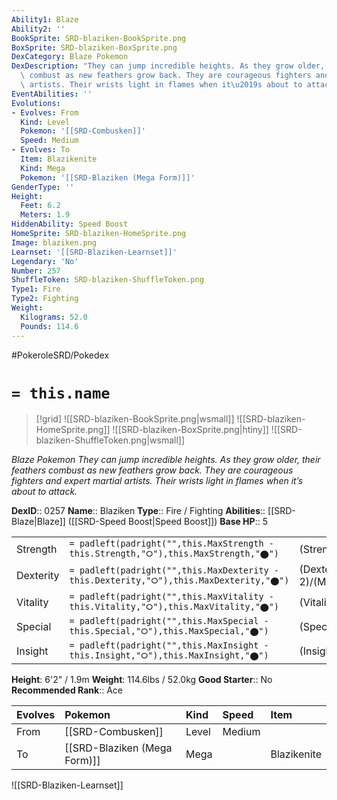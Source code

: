 ```yaml
---
Ability1: Blaze
Ability2: ''
BookSprite: SRD-blaziken-BookSprite.png
BoxSprite: SRD-blaziken-BoxSprite.png
DexCategory: Blaze Pokemon
DexDescription: "They can jump incredible heights. As they grow older, their feathers\
  \ combust as new feathers grow back. They are courageous fighters and expert martial\
  \ artists. Their wrists light in flames when it\u2019s about to attack."
EventAbilities: ''
Evolutions:
- Evolves: From
  Kind: Level
  Pokemon: '[[SRD-Combusken]]'
  Speed: Medium
- Evolves: To
  Item: Blazikenite
  Kind: Mega
  Pokemon: '[[SRD-Blaziken (Mega Form)]]'
GenderType: ''
Height:
  Feet: 6.2
  Meters: 1.9
HiddenAbility: Speed Boost
HomeSprite: SRD-blaziken-HomeSprite.png
Image: blaziken.png
Learnset: '[[SRD-Blaziken-Learnset]]'
Legendary: 'No'
Number: 257
ShuffleToken: SRD-blaziken-ShuffleToken.png
Type1: Fire
Type2: Fighting
Weight:
  Kilograms: 52.0
  Pounds: 114.6
---
```


#PokeroleSRD/Pokedex

# `= this.name`

> [!grid]
> ![[SRD-blaziken-BookSprite.png|wsmall]]
> ![[SRD-blaziken-HomeSprite.png]]
> ![[SRD-blaziken-BoxSprite.png|htiny]]
> ![[SRD-blaziken-ShuffleToken.png|wsmall]]


*Blaze Pokemon*
*They can jump incredible heights. As they grow older, their feathers combust as new feathers grow back. They are courageous fighters and expert martial artists. Their wrists light in flames when it’s about to attack.*

**DexID**:: 0257
**Name**:: Blaziken
**Type**:: Fire / Fighting
**Abilities**:: [[SRD-Blaze|Blaze]] ([[SRD-Speed Boost|Speed Boost]])
**Base HP**:: 5

|           |                                                                                        |                                          |
| --------- | -------------------------------------------------------------------------------------- | ---------------------------------------- |
| Strength  | `= padleft(padright("",this.MaxStrength - this.Strength,"⭘"),this.MaxStrength,"⬤")`    | (Strength::3)/(MaxStrength::7)   |
| Dexterity | `= padleft(padright("",this.MaxDexterity - this.Dexterity,"⭘"),this.MaxDexterity,"⬤")` | (Dexterity:: 2)/(MaxDexterity::5) |
| Vitality  | `= padleft(padright("",this.MaxVitality - this.Vitality,"⭘"),this.MaxVitality,"⬤")`    | (Vitality::2)/(MaxVitality::5)   |
| Special   | `= padleft(padright("",this.MaxSpecial - this.Special,"⭘"),this.MaxSpecial,"⬤")`       | (Special::3)/(MaxSpecial::6)     |
| Insight   | `= padleft(padright("",this.MaxInsight - this.Insight,"⭘"),this.MaxInsight,"⬤")`       | (Insight::2)/(MaxInsight::5)     |

**Height**: 6'2" / 1.9m
**Weight**: 114.6lbs / 52.0kg
**Good Starter**:: No
**Recommended Rank**:: Ace

| Evolves   | Pokemon                      | Kind   | Speed   | Item        |
|:----------|:-----------------------------|:-------|:--------|:------------|
| From      | [[SRD-Combusken]]            | Level  | Medium  |             |
| To        | [[SRD-Blaziken (Mega Form)]] | Mega   |         | Blazikenite |

![[SRD-Blaziken-Learnset]]